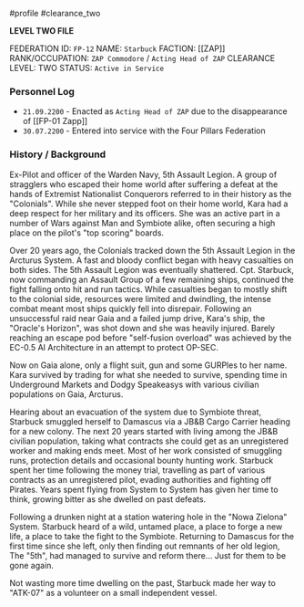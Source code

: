 #profile #clearance_two  

**LEVEL TWO FILE**

FEDERATION ID: `FP-12`
NAME: `Starbuck`
FACTION: [[ZAP]]
RANK/OCCUPATION: `ZAP Commodore` / `Acting Head of ZAP`
CLEARANCE LEVEL: TWO
STATUS: `Active in Service`

### Personnel Log
- `21.09.2200` - Enacted as `Acting Head of ZAP` due to the disappearance of [[FP-01 Zapp]]
- `30.07.2200` - Entered into service with the Four Pillars Federation

### History / Background
Ex-Pilot and officer of the Warden Navy, 5th Assault Legion. A group of stragglers who escaped their home world after suffering a defeat at the hands of Extremist Nationalist Conquerors referred to in their history as the "Colonials". While she never stepped foot on their home world, Kara had a deep respect for her military and its officers. She was an active part in a number of Wars against Man and Symbiote alike, often securing a high place on the pilot's "top scoring" boards.

Over 20 years ago, the Colonials tracked down the 5th Assault Legion in the Arcturus System. A fast and bloody conflict began with heavy casualties on both sides. The 5th Assault Legion was eventually shattered. Cpt. Starbuck, now commanding an Assault Group of a few remaining ships, continued the fight falling onto hit and run tactics. While casualties began to mostly shift to the colonial side, resources were limited and dwindling, the intense combat meant most ships quickly fell into disrepair. Following an unsuccessful raid near Gaia and a failed jump drive, Kara's ship, the "Oracle's Horizon", was shot down and she was heavily injured. Barely reaching an escape pod before "self-fusion overload" was achieved by the EC-0.5 AI Architecture in an attempt to protect OP-SEC.

Now on Gaia alone, only a flight suit, gun and some GURPles to her name. Kara survived by trading for what she needed to survive, spending time in Underground Markets and Dodgy Speakeasys with various civilian populations on Gaia, Arcturus.

Hearing about an evacuation of the system due to Symbiote threat, Starbuck smuggled herself to Damascus via a JB&B Cargo Carrier heading for a new colony.
The next 20 years started with living among the JB&B civilian population, taking what contracts she could get as an unregistered worker and making ends meet. Most of her work consisted of smuggling runs, protection details and occasional bounty hunting work. Starbuck spent her time following the money trial, travelling as part of various contracts as an unregistered pilot, evading authorities and fighting off Pirates. Years spent flying from System to System has given her time to think, growing bitter as she dwelled on past defeats.

Following a drunken night at a station watering hole in the "Nowa Zielona" System. Starbuck heard of a wild, untamed place, a place to forge a new life, a place to take the fight to the Symbiote. Returning to Damascus for the first time since she left, only then finding out remnants of her old legion, The "5th", had managed to survive and reform there... Just for them to be gone again.

Not wasting more time dwelling on the past, Starbuck made her way to "ATK-07" as a volunteer on a small independent vessel. 
